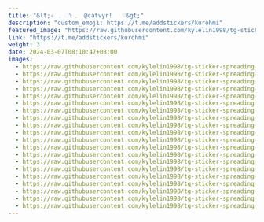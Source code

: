 ```yaml
---
title: "&lt;✧ㅤ𓈒 ೀ 𓈒  @catvyr!   ♡&gt;"
description: "custom_emoji: https://t.me/addstickers/kurohmi"
featured_image: "https://raw.githubusercontent.com/kylelin1998/tg-sticker-spreading-worldwide-images/main/img/5bd994f1-6a76-41f1-8a30-345485c83d25.jpg"
link: "https://t.me/addstickers/kurohmi"
weight: 3
date: 2024-03-07T08:10:47+08:00
images:
  - https://raw.githubusercontent.com/kylelin1998/tg-sticker-spreading-worldwide-images/main/img/5bd994f1-6a76-41f1-8a30-345485c83d25.jpg
  - https://raw.githubusercontent.com/kylelin1998/tg-sticker-spreading-worldwide-images/main/img/62b14165-58eb-4789-972c-7f58d341a93a.jpg
  - https://raw.githubusercontent.com/kylelin1998/tg-sticker-spreading-worldwide-images/main/img/e4ba33fe-ed82-400f-9de7-79d4e1bcb72b.jpg
  - https://raw.githubusercontent.com/kylelin1998/tg-sticker-spreading-worldwide-images/main/img/7e091194-d370-422c-9126-16133c77b4af.jpg
  - https://raw.githubusercontent.com/kylelin1998/tg-sticker-spreading-worldwide-images/main/img/7c6b5e61-a5d6-4b09-8551-a5bf0bcf29da.jpg
  - https://raw.githubusercontent.com/kylelin1998/tg-sticker-spreading-worldwide-images/main/img/81e3583d-8357-41f9-9809-61f4c8a22a97.jpg
  - https://raw.githubusercontent.com/kylelin1998/tg-sticker-spreading-worldwide-images/main/img/58a7d131-436b-4dac-a86d-c4668b3d2d6e.jpg
  - https://raw.githubusercontent.com/kylelin1998/tg-sticker-spreading-worldwide-images/main/img/6a55a2ae-c611-4c66-817d-eb3907cda0c1.jpg
  - https://raw.githubusercontent.com/kylelin1998/tg-sticker-spreading-worldwide-images/main/img/e1219130-1499-4530-9954-3d4ee7ac035d.jpg
  - https://raw.githubusercontent.com/kylelin1998/tg-sticker-spreading-worldwide-images/main/img/1bfc966e-6896-464c-a531-366e0b6f917b.jpg
  - https://raw.githubusercontent.com/kylelin1998/tg-sticker-spreading-worldwide-images/main/img/1f222adc-d6af-4cea-a0ba-21d16ed62e8a.jpg
  - https://raw.githubusercontent.com/kylelin1998/tg-sticker-spreading-worldwide-images/main/img/f6040108-0abd-4947-acfc-9caaf2dec4fa.jpg
  - https://raw.githubusercontent.com/kylelin1998/tg-sticker-spreading-worldwide-images/main/img/0ab760f8-339e-4e2c-a337-c3aa486dcb58.jpg
  - https://raw.githubusercontent.com/kylelin1998/tg-sticker-spreading-worldwide-images/main/img/a1d54d2b-0b6b-4378-ada6-2aa8fedeeadf.jpg
  - https://raw.githubusercontent.com/kylelin1998/tg-sticker-spreading-worldwide-images/main/img/202e4c98-4874-4229-9ca0-65f16ad6a7f4.jpg
  - https://raw.githubusercontent.com/kylelin1998/tg-sticker-spreading-worldwide-images/main/img/1bee9c3d-710a-46f8-83f7-5edfda2dd457.jpg
  - https://raw.githubusercontent.com/kylelin1998/tg-sticker-spreading-worldwide-images/main/img/0cfb1d5f-b540-44d0-93ee-187f38a948ac.jpg
  - https://raw.githubusercontent.com/kylelin1998/tg-sticker-spreading-worldwide-images/main/img/85521a83-6e2e-4f54-8072-943ba7fa8493.jpg
  - https://raw.githubusercontent.com/kylelin1998/tg-sticker-spreading-worldwide-images/main/img/e3300800-f2b5-44af-91e5-5709bcebb8cd.jpg
  - https://raw.githubusercontent.com/kylelin1998/tg-sticker-spreading-worldwide-images/main/img/bafa2e5e-173a-463c-8e76-73745adab704.jpg
---
```

